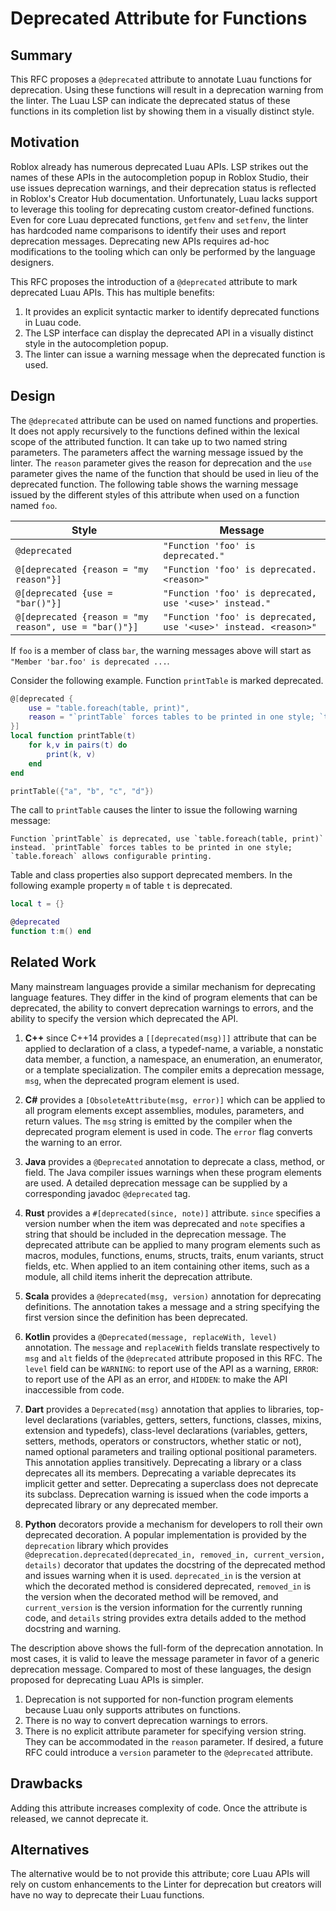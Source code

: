 # Deprecated Attribute for Functions

## Summary

This RFC proposes a `@deprecated` attribute to annotate Luau functions for deprecation. Using these functions will result in a deprecation warning from the linter. The Luau LSP can indicate the deprecated status of these functions in its completion list by showing them in a visually distinct style.

## Motivation

Roblox already has numerous deprecated Luau APIs. LSP strikes out the names of these APIs in the autocompletion popup in Roblox Studio, their use issues deprecation warnings, and their deprecation status is reflected in Roblox's Creator Hub documentation. Unfortunately, Luau lacks support to leverage this tooling for deprecating custom creator-defined functions. Even for core Luau deprecated functions, `getfenv` and `setfenv`, the linter has hardcoded name comparisons to identify their uses and report deprecation messages. Deprecating new APIs requires ad-hoc modifications to the tooling which can only be performed by the language designers.

This RFC proposes the introduction of a `@deprecated` attribute to mark deprecated Luau APIs. This has multiple benefits:
1. It provides an explicit syntactic marker to identify deprecated functions in Luau code.
2. The LSP interface can display the deprecated API in a visually distinct style in the autocompletion popup.
3. The linter can issue a warning message when the deprecated function is used.

## Design

The `@deprecated` attribute can be used on named functions and properties. It does not apply recursively to the functions defined within the lexical scope of the attributed function. It can take up to two named string parameters. The parameters affect the warning message issued by the linter. The `reason` parameter gives the reason for deprecation and the `use` parameter gives the name of the function that should be used in lieu of the deprecated function. The following table shows the warning message issued by the different styles of this attribute when used on a function named `foo`.

| Style                                                 | Message                                                                |
| ----------------------------------------------------- | -----------------------------------------------------------------------|
| `@deprecated`                                         | `"Function 'foo' is deprecated."`                                      |
| `@[deprecated {reason = "my reason"}]`                | `"Function 'foo' is deprecated. <reason>"`                             |
| `@[deprecated {use = "bar()"}]`                       | `"Function 'foo' is deprecated, use '<use>' instead."`                 |
| `@[deprecated {reason = "my reason", use = "bar()"}]` | `"Function 'foo' is deprecated, use '<use>' instead. <reason>"`        |

If `foo` is a member of class `bar`, the warning messages above will start as `"Member 'bar.foo' is deprecated ...`.

Consider the following example. Function `printTable` is marked deprecated.

```lua
@[deprecated {
    use = "table.foreach(table, print)", 
    reason = "`printTable` forces tables to be printed in one style; `table.foreach` allows configurable printing.",
}]
local function printTable(t)
    for k,v in pairs(t) do
        print(k, v)
    end
end

printTable({"a", "b", "c", "d"})
```

The call to `printTable` causes the linter to issue the following warning message:

```
Function `printTable` is deprecated, use `table.foreach(table, print)` instead. `printTable` forces tables to be printed in one style; `table.foreach` allows configurable printing.
```

Table and class properties also support deprecated members. In the following example property `m` of table `t` is deprecated.

```lua
local t = {}

@deprecated
function t:m() end
```

## Related Work

Many mainstream languages provide a similar mechanism for deprecating language features. They differ in the kind of program elements that can be deprecated, the ability to convert deprecation warnings to errors, and the ability to specify the version which deprecated the API. 

1. **C++** since C++14 provides a `[[deprecated(msg)]]` attribute that can be applied to declaration of a class, a typedef-name, a variable, a nonstatic data member, a function, a namespace, an enumeration, an enumerator, or a template specialization. The compiler emits a deprecation message, `msg`, when the deprecated program element is used.

2. **C#** provides a `[ObsoleteAttribute(msg, error)]` which can be applied to all program elements except assemblies, modules, parameters, and return values. The `msg` string is emitted by the compiler when the deprecated program element is used in code. The `error` flag converts the warning to an error.

3. **Java** provides a `@Deprecated` annotation to deprecate a class, method, or field. The Java compiler issues warnings when these program elements are used. A detailed deprecation message can be supplied by a corresponding javadoc `@deprecated` tag.

4. **Rust** provides a `#[deprecated(since, note)]` attribute. `since` specifies a version number when the item was deprecated and `note` specifies a string that should be included in the deprecation message. The deprecated attribute can be applied to many program elements such as macros, modules, functions, enums, structs, traits, enum variants, struct fields, etc. When applied to an item containing other items, such as a module, all child items inherit the deprecation attribute.

5. **Scala** provides a `@deprecated(msg, version)` annotation for deprecating definitions. The annotation takes a message and a string specifying the first version since the definition has been deprecated.

6. **Kotlin** provides a `@Deprecated(message, replaceWith, level)` annotation. The `message` and `replaceWith` fields translate respectively to `msg` and `alt` fields of the `@deprecated` attribute proposed in this RFC. The `level` field can be `WARNING`: to report use of the API as a warning, `ERROR`: to report use of the API as an error, and `HIDDEN`: to make the API inaccessible from code.

7. **Dart** provides a `Deprecated(msg)` annotation that applies to libraries, top-level declarations (variables, getters, setters, functions, classes, mixins, extension and typedefs), class-level declarations (variables, getters, setters, methods, operators or constructors, whether static or not), named optional parameters and trailing optional positional parameters. This annotation applies transitively. Deprecating a library or a class deprecates all its members. Deprecating a variable deprecates its implicit getter and setter. Deprecating a superclass does not deprecate its subclass. Deprecation warning is issued when the code imports a deprecated library or any deprecated member.

8. **Python** decorators provide a mechanism for developers to roll their own deprecated decoration. A popular implementation is provided by the `deprecation` library which provides `@deprecation.deprecated(deprecated_in, removed_in, current_version, details)` decorator that updates the docstring of the deprecated method and issues warning when it is used. `deprecated_in` is the version at which the decorated method is considered deprecated, `removed_in` is the version when the decorated method will be removed, and `current_version` is the version information for the currently running code, and `details` string provides extra details added to the method docstring and warning.

The description above shows the full-form of the deprecation annotation. In most cases, it is valid to leave the message parameter in favor of a generic deprecation message. Compared to most of these languages, the design proposed for deprecating Luau APIs is simpler. 
1. Deprecation is not supported for non-function program elements because Luau only supports attributes on functions. 
2. There is no way to convert deprecation warnings to errors. 
3. There is no explicit attribute parameter for specifying version string. They can be accommodated in the `reason` parameter. If desired, a future RFC could introduce a `version` parameter to the `@deprecated` attribute.

## Drawbacks

Adding this attribute increases complexity of code. Once the attribute is released, we cannot deprecate it.

## Alternatives

The alternative would be to not provide this attribute; core Luau APIs will rely on custom enhancements to the Linter for deprecation but creators will have no way to deprecate their Luau functions.